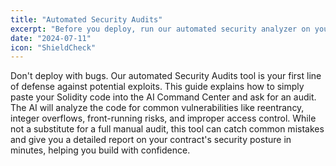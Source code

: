 ```yaml
---
title: "Automated Security Audits"
excerpt: "Before you deploy, run our automated security analyzer on your smart contracts to catch common vulnerabilities."
date: "2024-07-11"
icon: "ShieldCheck"
---
```


Don't deploy with bugs. Our automated Security Audits tool is your first line of defense against potential exploits. This guide explains how to simply paste your Solidity code into the AI Command Center and ask for an audit. The AI will analyze the code for common vulnerabilities like reentrancy, integer overflows, front-running risks, and improper access control. While not a substitute for a full manual audit, this tool can catch common mistakes and give you a detailed report on your contract's security posture in minutes, helping you build with confidence.
